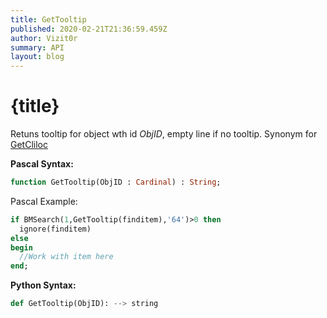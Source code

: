 ```yaml
---
title: GetTooltip
published: 2020-02-21T21:36:59.459Z
author: Vizit0r
summary: API
layout: blog
---
```


# {title}

Retuns tooltip for object wth id *ObjID*, empty line if no tooltip.
Synonym for [GetCliloc](Api/GetCliloc)


**Pascal Syntax:**

```pascal
function GetTooltip(ObjID : Cardinal) : String;
```
Pascal Example:
```pascal
if BMSearch(1,GetTooltip(finditem),'64')>0 then 
  ignore(finditem) 
else 
begin
  //Work with item here
end;

```

**Python Syntax:**
```python
def GetTooltip(ObjID): --> string
```

